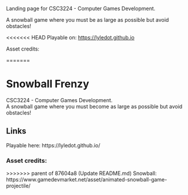 Landing page for CSC3224 - Computer Games Development.

A snowball game where you must be as large as possible but avoid obstacles!

<<<<<<< HEAD
Playable on: https://lyledot.github.io


Asset credits:

=======
<h1>Snowball Frenzy</h1>
CSC3224 - Computer Games Development.<br/>  
A snowball game where you must become as large as possible but avoid obstacles!

<h2>Links</h2>
Playable here: https://lyledot.github.io/


<h3>Asset credits:</h3>
>>>>>>> parent of 87604a8 (Update README.md)
Snowball: https://www.gamedevmarket.net/asset/animated-snowball-game-projectile/
